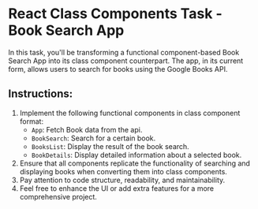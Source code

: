 # React Class Components Task - Book Search App

In this task, you'll be transforming a functional component-based Book Search App into its class component counterpart. The app, in its current form, allows users to search for books using the Google Books API.

## Instructions:

1. Implement the following functional components in class component format:
   - `App`: Fetch Book data from the api.
   - `BookSearch`: Search for a certain book.
   - `BooksList`: Display the result of the book search.
   - `BookDetails`: Display detailed information about a selected book.
2. Ensure that all components replicate the functionality of searching and displaying books when converting them into class components.
3. Pay attention to code structure, readability, and maintainability.
4. Feel free to enhance the UI or add extra features for a more comprehensive project.
